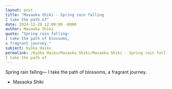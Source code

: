 ```yaml
---
layout: post
title: "Masaoka Shiki - Spring rain falling
I take the path of"
date: 2024-12-28 12:00:00 -0000
author: Masaoka Shiki
quote: "Spring rain falling—
I take the path of blossoms,
a fragrant journey."
subject: Kyōka Haiku
permalink: /Kyōka Haiku/Masaoka Shiki/Masaoka Shiki - Spring rain falling
I take the path of
---
```


Spring rain falling—
I take the path of blossoms,
a fragrant journey.

- Masaoka Shiki
